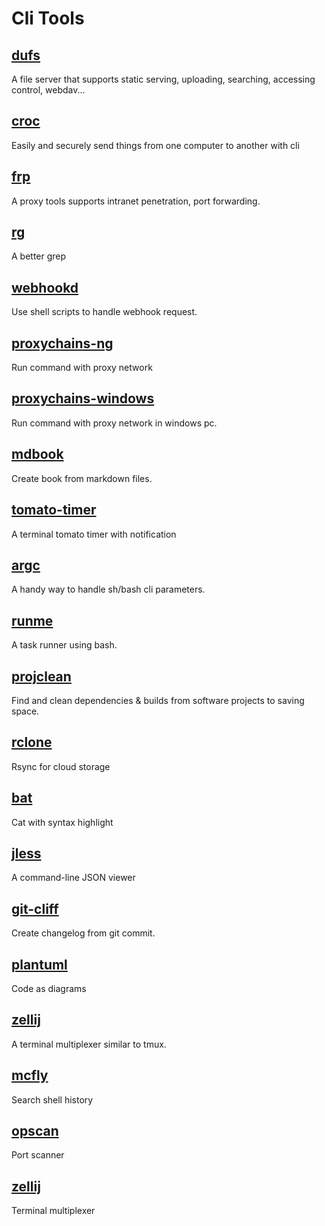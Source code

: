 # Cli Tools

## [dufs](https://github.com/sigoden/dufs)

A file server that supports static serving, uploading, searching, accessing control, webdav...

## [croc](https://github.com/schollz/croc)

Easily and securely send things from one computer to another with cli

## [frp](https://github.com/fatedier/frp)

A proxy tools supports intranet penetration, port forwarding.

## [rg](https://github.com/BurntSushi/ripgrep)

A better grep

## [webhookd](https://github.com/ncarlier/webhookd)

Use shell scripts to handle webhook request.

## [proxychains-ng](https://github.com/rofl0r/proxychains-ng)

Run command with proxy network

## [proxychains-windows](https://github.com/shunf4/proxychains-windows)

Run command with proxy network in windows pc.

## [mdbook](https://github.com/rust-lang/mdBook)

Create book from markdown files.

## [tomato-timer](https://github.com/sigoden/tomato-timer)

A terminal tomato timer with notification

## [argc](https://github.com/sigoden/argc)

A handy way to handle sh/bash cli parameters.

## [runme](https://github.com/sigoden/runme)

A task runner using bash.

## [projclean](https://github.com/sigoden/projclean)

Find and clean dependencies & builds from software projects to saving space.

## [rclone](https://github.com/rclone/rclone)

Rsync for cloud storage

## [bat](https://github.com/sharkdp/bat)

Cat with syntax highlight

## [jless](https://github.com/PaulJuliusMartinez/jless)

A command-line JSON viewer

## [git-cliff](https://github.com/orhun/git-cliff)

Create changelog from git commit.

## [plantuml](https://github.com/plantuml/plantuml)

Code as diagrams

## [zellij](https://github.com/zellij-org/zellij)

A terminal multiplexer similar to tmux.

## [mcfly](https://github.com/cantino/mcfly)

Search shell history

## [opscan](https://github.com/sigoden/opscan)

Port scanner

## [zellij](https://github.com/zellij-org/zellij)

Terminal multiplexer